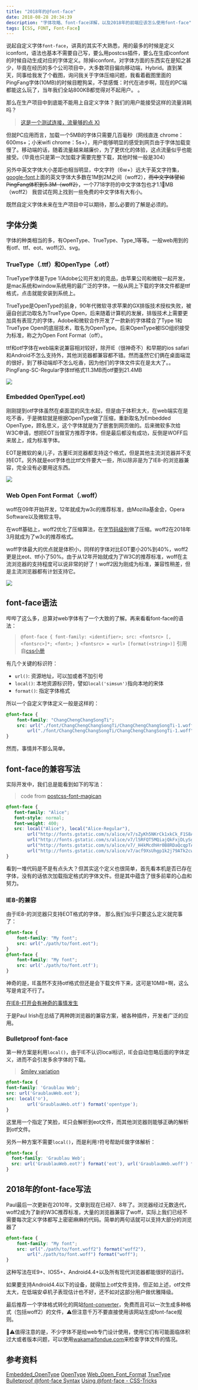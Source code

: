 ```yaml
---
title: "2018年的@font-face"
date: 2018-08-28 20:34:39
description: "字体攻略、font-face详解，以及2018年的前端应该怎么使用font-face"
tags: [CSS, FONT, Font-Face]
---
```


说起自定义字体`font-face`，讲真的其实不大熟悉，用的最多的时候是定义iconfont，语法也基本不需要自己写，要么用postcss插件，要么在生成iconfont的时候自动生成对应的字体定义。除掉iconfont，对字体方面的东西实在是知之甚少，毕竟在经历的多个公司项目中，大多数项目偏向移动端，Hybrid。直到某天，同事给我发了个截图，询问我关于字体压缩问题，我看着截图里面的PingFang字体(10MB)的时候目瞪狗呆，不禁感慨：时代在进步啊，现在的PC端都能这么玩了，当年我们全站800KB都觉得对不起用户。 。

那么在生产项目中到底能不能用上自定义字体？我们的用户能接受这样的流量消耗吗？

> [这是一个测试连接，流量够的点 X)](https://genuifx.com/github/font-test/index.html)

但就PC应用而言，加载一个5MB的字体只需要几百毫秒（网线直连 chrome：600ms+；小米wifi chrome：5s+），用户能够明显的感受到网页由于字体加载变慢了。移动端的话，随着流量越来越廉价，为了更优化的体验，这点流量似乎也能接受。（毕竟也只是第一次加载才需要完整下载，其他时候一般是304）

另外中英文字体大小差距也相当明显，中文字符（6w+）远大于英文字符集，[google-font](https://fonts.google.com)上面的英文字体大多数在1M到2M之间（woff2），~~而中文字体譬如PingFang体积到5.3M（woff2）~~，一个7718字符的中文字体包也才1.1MB（woff2） 我尝试在网上找到一些免费的中文字体有大有小。

既然自定义字体未来在生产项目中可以期待，那么必要的了解是必须的。

## 字体分类
字体的种类相当的多，有OpenType、TrueType、Type_1等等。一般web用到的有otf、ttf、eot、woff(2)、svg。

### TrueType（.ttf）和OpenType（.otf）
TrueType字体是Type 1(Adobe公司开发)的竞品，由苹果公司和微软一起开发，是mac系统和window系统用的最广泛的字体，一般从网上下载的字体文件都是ttf格式，点击就能安装到系统上。

TrueType是OpenType的前身，90年代微软寻求苹果的GX排版技术授权失败，被逼自创武功取名为TrueType Open，后来随着计算机的发展，排版技术上需要更加具有表现力的字体，Adobe和微软合作开发了一款新的字体糅合了Type 1和TrueType Open的底层技术，取名为OpenType。后来OpenType被ISO组织接受为标准，称之为Open Font Format（off）。

ttf和otf字体在web端来说兼容相对较好，除开IE（很神奇不）和早期的ios safari和Android不怎么支持外，其他浏览器都兼容都不错。然而虽然它们俩在桌面端混的很好，到了移动端却不怎么吃香，因为他们的字体文件实在是太大了。。PingFang-SC-Regular字体ttf格式11.3MB而otf要到21.4MB

![](/images/font-face/caniuse-otf-ttf.png)

### Embedded OpenType(.eot)
刚刚提到otf字体虽然在桌面混的风生水起，但是由于体积太大，在web端实在是吃不香，于是微软就是根据OpenType做了压缩，重新取名为Embedded OpenType，顾名思义，这个字体就是为了嵌套到网页做的。后来微软多次给W3C申请，想把EOT当做官方推荐字体，但是最后都没有成功，反倒是WOFF后来居上，成为标准字体。

EOT是微软的亲儿子，古董IE浏览器都支持这个格式，但是其他主流浏览器并不支持EOT。另外就是eot字体也比ttf文件要大一些，所以除非是为了IE8-的浏览器兼容，完全没有必要用这东西。

![](/images/font-face/caniuse-eot.png)

### Web Open Font Format（.woff）
woff在09年开始开发，12年就成为w3c的推荐标准，由Mozilla基金会，Opera Software以及微软主导。

在woff基础上，woff2优化了压缩算法，在[字节码级别](https://en.wikipedia.org/wiki/Brotli)做了压缩。woff2在2018年3月就成为了w3c的推荐格式。

woff字体最大的优点就是体积小，同样的字体对比EOT要小20%到40%，woff2更是比eot、ttf小了50%。由于从12年开始就成为了W3C的推荐标准，woff在主流浏览器的支持程度可以说非常的好了！woff2因为刚成为标准，兼容性稍差，但是主流浏览器都有计划支持它。

![](/images/font-face/caniuse-woff.png)

## font-face语法
哔哔了这么多，总算对web字体有了一个大致的了解。再来看看font-face的语法：
> `@font-face { font-family: <identifier>; src: <fontsrc> [, <fontsrc>]*; <font>; }`
> `<fontsrc> = <url> [format(<string>)]`
> 引用自[css小册](http://css.doyoe.com/)

有几个关键的标识符：
- `url()`: 资源地址，可以加或者不加引号
- `local()`: 本地资源标识符，譬如`local('simsun')`指向本地的宋体
- `format()`: 指定字体格式

所以一个自定义字体定义一般是这样的：
```css
@font-face {
    font-family: "ChangChengChangSongTi";
    src: url("./font/ChangChengChangSongTi/ChangChengChangSongTi-1.woff2") format("woff2"),
        url("./font/ChangChengChangSongTi/ChangChengChangSongTi-1.woff") format("woff");
}
```

然而，事情并不那么简单。

## font-face的兼容写法
实际开发中，我们总是能看到如下的写法：
> code from [postcss-font-magican](https://github.com/jonathantneal/postcss-font-magician)
```css
@font-face {
   font-family: "Alice";
   font-style: normal;
   font-weight: 400;
   src: local("Alice"), local("Alice-Regular"),
        url("http://fonts.gstatic.com/s/alice/v7/sZyKh5NKrCk1xkCk_F1S8A.eot?#") format("eot"),
        url("http://fonts.gstatic.com/s/alice/v7/l5RFQT5MQiajQkFxjDLySg.woff2") format("woff2"),
        url("http://fonts.gstatic.com/s/alice/v7/_H4kMcdhHr0B8RDaQcqpTA.woff")  format("woff"),
        url("http://fonts.gstatic.com/s/alice/v7/acf9XsUhgp1k2j79ATk2cw.ttf")   format("truetype")
}
```

看到一堆代码是不是有点头大？但其实这个定义也很简单，首先看本机是否已存在字体，没有的话依次加载指定格式的字体文件。但是其中蕴含了很多前辈的心血和努力。

### IE8-的兼容
由于IE8-的浏览器只支持EOT格式的字体， 那么我们似乎只要这么定义就完事了：
```css
@font-face {
    font-family: "My font";
    src: url("./path/to/font.eot");
}
@font-face {
    font-family: "My font";
    src: url('./path/to/font.otf');
}
```

神奇的是，IE虽然不支持otf格式但还是会下载文件下来，这可是10MB+啊，这么写是肯定不行了。

[在IE8-打开会有神奇的事情发生](https://genuifx.com/github/font-test/ie8.html)

于是Paul Irish在总结了两种跨浏览器的兼容方案，被各种插件，开发者广泛的应用。

### Bulletproof font-face
第一种方案是利用`local()`，由于IE不认识local标识，IE会自动忽略后面的字体定义，进而不会引发多余字体的下载。

> [Smiley variation](https://www.paulirish.com/2009/bulletproof-font-face-implementation-syntax/)
```css
@font-face {
font-family: 'Graublau Web';
src: url('GraublauWeb.eot');
src: local('☺︎'),
        url('GraublauWeb.otf') format('opentype');
}
```

这里用一个指定了笑脸，IE只会解析到eot文件，而其他浏览器则能够正确的解析到otf文件。

另外一种方案不需要`local()`，而是利用`?`符号帮助IE做字体解析：

```css
@font-face {
  font-family: 'Graublau Web';
  src: url('GraublauWeb.eot?') format('eot'), url('GraublauWeb.woff') format('woff'), url('GraublauWeb.ttf') format('truetype');
}
```

## 2018年的font-face写法
Paul最后一次更新在2010年，文章到现在已经7、8年了。浏览器经过无数迭代，woff2成为了新的W3C推荐标准，大量的浏览器兼容了woff，实际上我们已经不需要每次定义字体都写上密密麻麻的代码。简单的两句话就可以支持大部分的浏览器了
```css
@font-face {
    font-family: "My font";
    src: url("./path/to/font.woff2") format("woff2"),
        url("./path/to/font.woff") format("woff");
}
```
这种写法在IE9+、IOS5+、Android4.4+以及所有现代浏览器都能很好的运行。

如果要支持Android4.4以下的设备，就得加上otf文件支持，但正如上述，otf文件太大，在低端安卓机子表现估计也不好，还不如对这部分用户做优雅降级。

最后推荐一个字体格式转化的网站[font-converter](https://font-converter.net/)，免费而且可以一次生成多种格式（包括woff2）的文件，⚠️但注意千万不要直接使用该网站生成font-face规则。

⚠️值得注意的是，不少字体不是给web专门设计使用，使用它们有可能面临体积过大或者版本问题，可以使用[wakamaifondue.com](https://wakamaifondue.com)来检查字体文件的情况。

## 参考资料
[Embedded_OpenType](https://en.wikipedia.org/wiki/Embedded_OpenType)
[OpenType](https://en.wikipedia.org/wiki/OpenType)
[Web_Open_Font_Format](https://en.wikipedia.org/wiki/Web_Open_Font_Format)
[TrueType](https://en.wikipedia.org/wiki/TrueType)
[Bulletproof @font-face Syntax](https://www.paulirish.com/2009/bulletproof-font-face-implementation-syntax/)
[Using @font-face - CSS-Tricks](https://css-tricks.com/snippets/css/using-font-face/)
